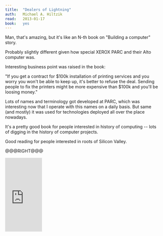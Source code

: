 ```yaml
---
title:	"Dealers of Lightning"
auth:	Michael A. Hiltzik
read:	2013-01-17
book:	yes
---
```





Man, that's amazing, but it's like an N-th book on "Building a computer"
story.

Probably slightly different given how special XEROX PARC and their Alto
computer was.

Interesting business point was raised in the book:

"If you get a contract for $100k installation of printing services and you
worry you won't be able to keep up, it's better to refuse the deal. Sending
people to fix the printers might be more expensive than $100k and you'll be
loosing money."

Lots of names and terminology got developed at PARC, which was interesting
now that I operate with this names on a daily basis. But same (and mostly)
it was used for technologies deployed all over the place nowadays.

It's a pretty good book for people interested in history of computing --
lots of digging in the history of computer projects.

Good reading for people interested in roots of Silicon Valley.

@@@RIGHT@@@
<iframe src="http://rcm-na.amazon-adsystem.com/e/cm?lt1=_blank&bc1=FFFFFF&IS2=1&bg1=FFFFFF&fc1=000000&lc1=FF0000&t=wojcadamkoszh-20&o=1&p=8&l=as4&m=amazon&f=ifr&ref=ss_til&asins=0887309895" style="width:120px;height:240px;" scrolling="no" marginwidth="0" marginheight="0" frameborder="0"></iframe>
